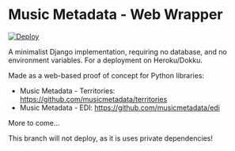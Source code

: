 # Music Metadata - Web Wrapper

[![Deploy](https://www.herokucdn.com/deploy/button.svg)](https://heroku.com/deploy)

A minimalist Django implementation, requiring no database, and no environment variables. For a deployment on Heroku/Dokku.

Made as a web-based proof of concept for Python libraries:

* Music Metadata - Territories: https://github.com/musicmetadata/territories
* Music Metadata - EDI: https://github.com/musicmetadata/edi

More to come...

This branch will not deploy, as it is uses private dependencies!
